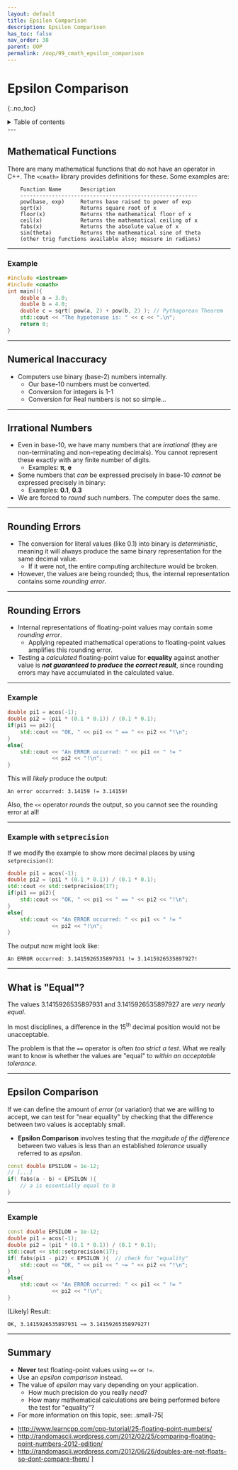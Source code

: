 ```yaml
---
layout: default
title: Epsilon Comparison
description: Epsilon Comparison
has_toc: false
nav_order: 38
parent: OOP
permalink: /oop/99_cmath_epsilon_comparison
---
```

# Epsilon Comparison
{:.no_toc}

<details closed markdown="block">
  <summary>
    Table of contents
  </summary>
  {: .text-delta }
1. TOC
{:toc}
</details>
---

## Mathematical Functions

There are many mathematical functions that do not have an operator in C++.  The `<cmath>` library provides definitions for these.  Some examples are:


        Function Name      Description
        --------------------------------------------------------
        pow(base, exp)     Returns base raised to power of exp
        sqrt(x)            Returns square root of x
        floor(x)           Returns the mathematical floor of x
        ceil(x)            Returns the mathematical ceiling of x
        fabs(x)            Returns the absolute value of x
        sin(theta)         Returns the mathematical sine of theta
        (other trig functions available also; measure in radians)


---

### Example

``` cpp
#include <iostream>
#include <cmath>
int main(){
    double a = 3.0;
    double b = 4.0;
    double c = sqrt( pow(a, 2) + pow(b, 2) ); // Pythagorean Theorem
    std::cout << "The hypotenuse is: " << c << ".\n"; 
    return 0;
}
```

---

## Numerical Inaccuracy

* Computers use binary (base-2) numbers internally.
    - Our base-10 numbers must be converted.
    - Conversion for integers is 1-1
    - Conversion for Real numbers is not so simple...

---

## Irrational Numbers

* Even in base-10, we have many numbers that are _irrational_  (they are non-terminating and non-repeating decimals).  You cannot represent these exactly with any finite number of digits.
    - Examples:  __&#960;__, __e__
* Some numbers that _can_ be expressed precisely in base-10 _cannot_ be expressed precisely in binary:
    - Examples:  __0.1__, __0.3__
* We are forced to _round_ such numbers.  The computer does the same.

---

## Rounding Errors

* The conversion for literal values (like 0.1) into binary is _deterministic_, meaning it will always produce the same binary representation for the same decimal value.
    - If it were not, the entire computing architecture would be broken.
* However, the values are being rounded; thus, the internal representation contains some _rounding error_.

---

## Rounding Errors

* Internal representations of floating-point values may contain some _rounding error_.
    - Applying repeated mathematical operations to floating-point values amplifies this rounding error.
* Testing a _calculated_ floating-point value for __equality__ against another value is **_not guaranteed to produce the correct result_**, since rounding errors may have accumulated in the calculated value.

---

### Example

``` cpp
double pi1 = acos(-1);
double pi2 = (pi1 * (0.1 * 0.1)) / (0.1 * 0.1);
if(pi1 == pi2){
    std::cout << "OK, " << pi1 << " == " << pi2 << "!\n";
}
else{
    std::cout << "An ERROR occurred: " << pi1 << " != " 
              << pi2 << "!\n";
}
```
This will _likely_ produce the output:

`An error occurred: 3.14159 != 3.14159!`

Also, the `<<` operator _rounds_ the output, so you cannot see the rounding error at all!

---

### Example with <tt>setprecision</tt>

If we modify the example to show more decimal places by using `setprecision()`:
``` cpp
double pi1 = acos(-1);
double pi2 = (pi1 * (0.1 * 0.1)) / (0.1 * 0.1);
std::cout << std::setprecision(17);
if(pi1 == pi2){
    std::cout << "OK, " << pi1 << " == " << pi2 << "!\n";
}
else{
    std::cout << "An ERROR occurred: " << pi1 << " != " 
              << pi2 << "!\n";
}
```
The output now might look like:

`An ERROR occurred: 3.1415926535897931 != 3.1415926535897927!`

---

## What is "Equal"?

The values 3.1415926535897931 and 3.1415926535897927 are _very nearly equal_.  

In most disciplines, a difference in the 15<sup>th</sup> decimal position would not be unacceptable.

The problem is that the `==` operator is often _too strict a test_.  What we really want to know is whether the values are "equal" to _within an acceptable tolerance_.

---

## Epsilon Comparison

If we can define the amount of _error_ (or variation) that we are willing to accept, we can test for "near equality" by checking that the difference between two values is acceptably small.

* __Epsilon Comparison__ involves testing that the _magitude of the difference_ between two values is less than an established _tolerance_ usually referred to as _epsilon_.

``` cpp
const double EPSILON = 1e-12;
// [...]
if( fabs(a - b) < EPSILON ){
    // a is essentially equal to b
}
```

---

### Example

``` cpp
const double EPSILON = 1e-12;
double pi1 = acos(-1);
double pi2 = (pi1 * (0.1 * 0.1)) / (0.1 * 0.1);
std::cout << std::setprecision(17);
if( fabs(pi1 - pi2) < EPSILON ){  // check for "equality"
    std::cout << "OK, " << pi1 << " ~= " << pi2 << "!\n";
}
else{
    std::cout << "An ERROR occurred: " << pi1 << " != " 
              << pi2 << "!\n";
}
```
(Likely) Result:

`OK, 3.1415926535897931 ~= 3.1415926535897927!`

---


## Summary

* **Never** test floating-point values using `==` or `!=`. 
* Use an _epsilon comparison_ instead.
* The value of _epsilon_ may vary depending on your application.
    - How much precision do you really _need_?
    - How many mathematical calculations are being performed before the test for "equality"?
* For more information on this topic, see: 
.small-75[
- http://www.learncpp.com/cpp-tutorial/25-floating-point-numbers/ 
- http://randomascii.wordpress.com/2012/02/25/comparing-floating-point-numbers-2012-edition/ 
- http://randomascii.wordpress.com/2012/06/26/doubles-are-not-floats-so-dont-compare-them/ 
]
